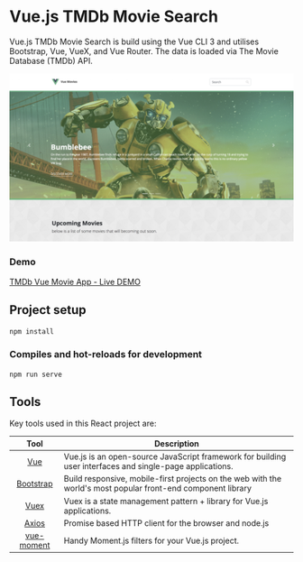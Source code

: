 # Vue.js TMDb Movie Search

Vue.js TMDb Movie Search is build using the Vue CLI 3 and utilises Bootstrap, Vue, VueX, and Vue Router. The data is loaded via The Movie Database (TMDb) API.

![](https://github.com/curtisaallen/vue-movie-app/blob/master/tmdb-demo.png)

### Demo
[TMDb Vue Movie App - Live DEMO](https://curtisaallen.github.io/vue-movie-app/dist/#/)



## Project setup
```
npm install
```

### Compiles and hot-reloads for development
```
npm run serve
```

## Tools
Key tools used in this React project are:

| Tool             | Description   |
| :-------------:|--------------|
| [Vue](https://github.com/vuejs/vue) | Vue.js is an open-source JavaScript framework for building user interfaces and single-page applications. |
| [Bootstrap](http://getbootstrap.com/) | Build responsive, mobile-first projects on the web with the world's most popular front-end component library |
| [Vuex](https://vuex.vuejs.org/) | Vuex is a state management pattern + library for Vue.js applications. |
| [Axios](https://www.npmjs.com/package/axios) | Promise based HTTP client for the browser and node.js |
| [vue-moment](https://www.npmjs.com/package/vue-moment) | Handy Moment.js filters for your Vue.js project. |
